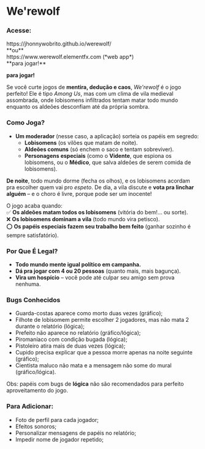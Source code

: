 <h1>We'rewolf</h1>
<h3>Acesse:</h3>
https://jhonnywobrito.github.io/werewolf/ <br>
**ou**
<br>https://www.werewolf.elementfx.com (*web app*) <br>
**para jogar!**

**para jogar!**

Se você curte jogos de **mentira, dedução e caos**, *We'rewolf* é o jogo perfeito! Ele é tipo *Among Us*, mas com um clima de vila medieval assombrada, onde lobisomens infiltrados tentam matar todo mundo enquanto os aldeões desconfiam até da própria sombra.  

### **Como Joga?**  
- **Um moderador** (nesse caso, a aplicação) sorteia os papéis em segredo:  
  - **Lobisomens** (os vilões que matam de noite).  
  - **Aldeões comuns** (só enchem o saco e tentam sobreviver).  
  - **Personagens especiais** (como o **Vidente**, que espiona os lobisomens, ou o **Médico**, que salva aldeões de serem comida de lobisomens).  

**De noite**, todo mundo dorme (fecha os olhos), e os lobisomens acordam pra escolher quem vai pro *espeto*. De dia, a vila discute e **vota pra linchar alguém** – e o choro é livre, porque pode ser um inocente!  

O jogo acaba quando:  
✅ **Os aldeões matam todos os lobisomens** (vitória do bem!... ou sorte).  
❌ **Os lobisomens dominam a vila** (todo mundo vira petisco). <br>
⭕️ **Os papéis especiais fazem seu trabalho bem feito** (ganhar sozinho é sempre satisfatório).

### **Por Que É Legal?**  
- **Todo mundo mente igual político em campanha.**  
- **Dá pra jogar com 4 ou 20 pessoas** (quanto mais, mais bagunça).  
- **Vira um hospício** – você pode até culpar seu amigo sem prova nenhuma.

### Bugs Conhecidos
- Guarda-costas aparece como morto duas vezes (gráfico);
- Filhote de lobisomem permite escolher 2 jogadores, mas não mata 2 durante o relatório (lógica);
- Prefeito não aparece no relatório (gráfico/lógica);
- Piromaníaco com condição bugada (lógica); 
- Pistoleiro atira mais de duas vezes (lógica);
- Cupido precisa explicar que a pessoa morre apenas na noite seguinte (gráfico);
- Cientista maluco não mata e a mensagem não some do mural (gráfico/lógica).

Obs: papéis com bugs de **lógica** não são recomendados para perfeito aproveitamento do jogo.

### Para Adicionar:
- Foto de perfil para cada jogador;
- Efeitos sonoros;
- Personalizar mensagens de papéis no relatório;
- Impedir nome de jogador repetido;
